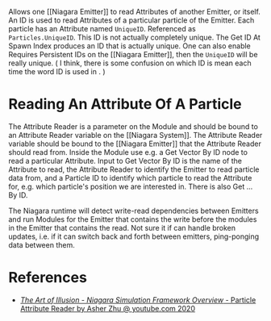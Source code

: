 Allows one [[Niagara Emitter]] to read Attributes of another Emitter, or itself.
An ID is used to read Attributes of a particular particle of the Emitter.
Each particle has an Attribute named `UniqueID`.
Referenced as `Particles.UniqueID`.
This ID is not actually completely unique.
The Get ID At Spawn Index produces an ID that is actually unique.
One can also enable Requires Persistent IDs on the [[Niagara Emitter]], then the `UniqueID` will be really unique.
(
I think, there is some confusion on which ID is mean each time the word ID is used in []().
)


# Reading An Attribute Of A Particle
The Attribute Reader is a parameter on the Module and should be bound to an Attribute Reader variable on the [[Niagara System]].
The Attribute Reader variable should be bound to the [[Niagara Emitter]] that the Attribute Reader should read from.
Inside the Module use e.g. a Get Vector By ID node to read a particular Attribute.
Input to Get Vector By ID is the name of the Attribute to read, the Attribute Reader to identify the Emitter to read particle data from, and a Particle ID to identify which particle to read the Attribute for, e.g. which particle's position we are interested in.
There is also Get ... By ID.

The Niagara runtime will detect write-read dependencies between Emitters and run Modules for the Emitter that contains the write before the modules in the Emitter that contains the read.
Not sure it if can handle broken updates, i.e. if it can switch back and forth between emitters, ping-ponging data between them.


# References

- [_The Art of Illusion - Niagara Simulation Framework Overview_ - Particle Attribute Reader by Asher Zhu @ youtube.com 2020](https://youtu.be/-cKgZrrBJ2w?t=764)


